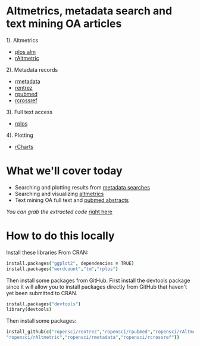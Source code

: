 Altmetrics, metadata search and text mining OA articles
=============================

1). Altmetrics

* [plos alm](http://ropensci.org/tutorials/alm_tutorial.html)
* [rAltmetric](http://ropensci.github.io/rAltmetric/)

2). Metadata records
 
* [rmetadata](http://ropensci.github.io/rmetadata/)
* [rentrez](http://ropensci.github.io/rentrez/)
* [rpubmed](http://www.github.com/ropensci/rpubmed)
* [rcrossref](https://github.com/ropensci/rcrossref)

3). Full text access

* [rplos](http://ropensci.github.io/rplos/)

4). Plotting

* [rCharts](http://rcharts.io/)


What we'll cover today
========================
* Searching and plotting results from [metadata searches](https://github.com/ropensci/workshops-scio14-2014-02/blob/master/01-core/1_Metadata_search.md)
* Searching and visualizing [altmetrics](https://github.com/ropensci/workshops-scio14-2014-02/blob/master/01-core/2_Altmetrics.md)
* Text mining OA full text and [pubmed abstracts](https://github.com/ropensci/workshops-scio14-2014-02/blob/master/01-core/3_Text_mining.md)

*You can grab the extracted code* [right here](https://github.com/ropensci/workshops-scio14-2014-02/tree/master/01-core/rawSrc) 

How to do this locally
========================
Install these libraries
From CRAN:

```coffee
install.packages("ggplot2", dependencies = TRUE)
install.packages("wordcount","tm","rplos")
```


Then install some packages from GitHub. First install the devtools package since it will allow you to install packages directly from GitHub that haven't yet been submitted to CRAN.

```coffee
install.packages("devtools")
library(devtools)
```

Then install some packages:

```coffee
install_github(c("ropensci/rentrez","ropensci/rpubmed","ropensci/rAltmetric",
"ropensci/rAltmetric","ropensci/rmetadata","ropensci/rcrossref"))
```